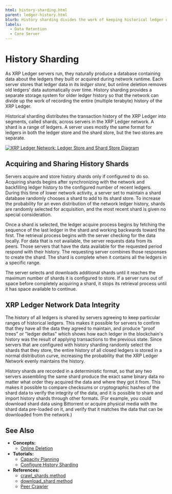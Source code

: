 ```yaml
---
html: history-sharding.html
parent: ledger-history.html
blurb: History sharding divides the work of keeping historical ledger data among rippled servers.
labels:
  - Data Retention
  - Core Server
---
```

# History Sharding

As XRP Ledger servers run, they naturally produce a database containing data about the ledgers they built or acquired during network runtime. Each server stores that ledger data in its _ledger store_, but online deletion removes old ledgers' data automatically over time. History sharding provides a separate storage system for older ledger history so that the network can divide up the work of recording the entire (multiple terabyte) history of the XRP Ledger.

Historical sharding distributes the transaction history of the XRP Ledger into segments, called shards, across servers in the XRP Ledger network. A shard is a range of ledgers. A server uses mostly the same format for ledgers in both the ledger store and the shard store, but the two stores are separate.

[![XRP Ledger Network: Ledger Store and Shard Store Diagram](img/xrp-ledger-network-ledger-store-and-shard-store.png)](img/xrp-ledger-network-ledger-store-and-shard-store.png)

<!-- Diagram source: https://docs.google.com/presentation/d/1mg2jZQwgfLCIhOU8Mr5aOiYpIgbIgk3ymBoDb2hh7_s/edit#slide=id.g417450e8da_0_316 -->

## Acquiring and Sharing History Shards

Servers acquire and store history shards only if configured to do so. Acquiring shards begins after synchronizing with the network and backfilling ledger history to the configured number of recent ledgers. During this time of lower network activity, a server set to maintain a shard database randomly chooses a shard to add to its shard store. To increase the probability for an even distribution of the network ledger history, shards are randomly selected for acquisition, and the most recent shard is given no special consideration.

Once a shard is selected, the ledger acquire process begins by fetching the sequence of the last ledger in the shard and working backwards toward the first. The retrieval process begins with the server checking for the data locally. For data that is not available, the server requests data from its peers. Those servers that have the data available for the requested period respond with their history. The requesting server combines those responses to create the shard. The shard is complete when it contains all the ledgers in a specific range.

The server selects and downloads additional shards until it reaches the maximum number of shards it is configured to store. If a server runs out of space before completely acquiring a shard, it stops its retrieval process until it has space available to continue.

## XRP Ledger Network Data Integrity

The history of all ledgers is shared by servers agreeing to keep particular ranges of historical ledgers. This makes it possible for servers to confirm that they have all the data they agreed to maintain, and produce "proof trees" or "ledger deltas" which shows how each ledger in the blockchain's history was the result of applying transactions to the previous state. Since servers that are configured with history sharding randomly select the shards that they store, the entire history of all closed ledgers is stored in a normal distribution curve, increasing the probability that the XRP Ledger Network evenly maintains the history.

History shards are recorded in a deterministic format, so that any two servers assembling the same shard produce the exact same binary data no matter what order they acquired the data and where they got it from. This makes it possible to compare checksums or cryptographic hashes of the shard data to verify the integrity of the data, and it is possible to share and import history shards through other formats. (For example, you could download shard data using Bittorrent or acquire physical media with the shard data pre-loaded on it, and verify that it matches the data that can be downloaded from the network.)


## See Also

- **Concepts:**
    - [Online Deletion](online-deletion.html)
- **Tutorials:**
    - [Capacity Planning](capacity-planning.html)
    - [Configure History Sharding](configure-history-sharding.html)
- **References:**
    - [crawl_shards method](crawl_shards.html)
    - [download_shard method](download_shard.html)
    - [Peer Crawler](peer-crawler.html)